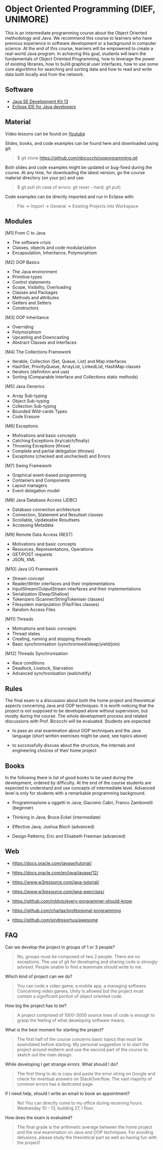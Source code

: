 
# Object Oriented Programming (DIEF, UNIMORE)
This is an intermediate programming course about the Object Oriented methodology and Java. We recommend this course to learners who have previous experience in software development or a background in computer science.  At the end of this course, learners will be empowered to create a real-world Java program. In achieving this goal, students will learn the fundamentals of Object Oriented Programming, how to leverage the power of existing libraries, how to build graphical user interfaces, how to use some core algorithms for searching and sorting data and how to read and write data both locally and from the network.

## Software

* [Java SE Development Kit 13](https://www.oracle.com/java/technologies/javase-jdk13-downloads.html)
* [Eclipse IDE for Java developers](https://www.eclipse.org/downloads/)

## Material

Video lessons can be found on [Youtube](https://www.youtube.com/watch?v=JxspJSfVvSA&list=PLhlcRDRHVUzTruZmXalUSJAK26pouP8ST)

Slides, books, and code examples can be found here and downloaded using git:

> $ git clone https://github.com/nbicocchi/ooprogramming.git

Both slides and code examples might be updated or bug-fixed during the course. At any time, for downloading the latest version, go the course material directory (on your pc) and use:

> $ git pull (in case of errors: git reset --hard; git pull)

Code examples can be directly imported and run in Eclipse with:

> File -> Import -> General -> Existing Projects into Workspace

## Modules
[M1] From C to Java

* The software crisis
* Classes, objects and code modularization
* Encapsulation, Inheritance, Polymorphism

[M2] OOP Basics 

* The Java environment
* Primitive types
* Control statements
* Scope, Visibility, Overloading
* Classes and Packages
* Methods and attributes
* Getters and Setters
* Constructors

[M3] OOP Inheritance
 
* Overriding
* Polymorphism
* Upcasting and Downcasting
* Abstract Classes and Interfaces

[M4] The Collections Framework

* Iterable, Collection (Set, Queue, List) and Map interfaces
* HashSet, PriorityQueue, ArrayList, LinkedList, HashMap classes
* Iterators (definition and use)
* Sorting (Comparable Interface and Collections static methods)

[M5] Java Generics 

* Array Sub-typing
* Object Sub-typing
* Collection Sub-typing
* Bounded Wild-cards Types
* Code Erasure

[M6] Exceptions 

* Motivations and basic concepts
* Catching Exceptions (try/catch/finally)
* Throwing Exceptions (throw)
* Complete and partial delegation (throws)
* Exceptions (checked and unchecked) and Errors 

[M7] Swing Framework

* Graphical event-based programming
* Containers and Components
* Layout managers
* Event delegation model

[M8] Java Database Access (JDBC)

* Database connection architecture
* Connection, Statement and Resultset classes
* Scrollable, Updateable Resultsets
* Accessing Metadata

[M9] Remote Data Access (REST) 

* Motivations and basic concepts
* Resources, Representations, Operations
* GET/POST requests
* JSON, XML

[M10] Java I/O Framework

* Stream concept
* Reader/Writer interfaces and their implementations
* InputStream/OutputStream interfaces and their implementations
* Serialization (Deep/Shallow)
* Tokenizers (Scanner/StringTokeniser classes)
* Filesystem manipulation (File/Files classes)
* Random Access Files

[M11] Threads 

* Motivations and basic concepts
* Thread states
* Creating, running and stopping threads
* Basic synchronisation (synchronised/sleep/yield/join)

[M12] Threads Synchronisation

* Race conditions
* Deadlock, Livelock, Starvation
* Advanced synchronisation (wait/notify)

## Rules
The final exam is a discussion about both the home project and theoretical aspects concerning Java and OOP techniques. It is worth noticing that the project is not supposed to be developed alone without supervision, but mostly during the course. The whole development process and related discussions with Prof. Bicocchi will be evaluated. Students are expected:

* to pass an oral examination about OOP techniques and the Java language (short written exercises might be used, see topics above) 

* to successfully discuss about the structure, the internals and engineering choices of their home project

## Books
In the following there is list of good books to be used during the development, ordered by difficulty. At the end of the course students are expected to understand and use concepts of intermediate level. Advanced level is only for students with a remarkable programming background.

* Programmazione a oggetti in Java; Giacomo Cabri, Franco Zambonelli (beginner)

* Thinking in Java; Bruce Eckel (intermediate)

* Effective Java; Joshua Bloch (advanced)

* Design Patterns; Eric and Elisabeth Freeman (advanced)

## Web
* https://docs.oracle.com/javase/tutorial/

* https://docs.oracle.com/en/java/javase/12/

* https://www.w3resource.com/java-tutorial/

* https://www.w3resource.com/java-exercises/

* https://github.com/mtdvio/every-programmer-should-know

* https://github.com/charlax/professional-programming

* https://github.com/sindresorhus/awesome

## FAQ
Can we develop the project in groups of 1 or 3 people?
> No, groups must be composed of two 2 people. There are no exceptions. The use of git for developing and sharing code is strongly advised. People unable to find a teammate should write to me.

Which kind of project can we do?
> You can code a video game, a mobile app, a managing software. Concerning video games, Unity is allowed but the project must contain a significant portion of object oriented code. 

How big the project has to be?
> A project comprised of 1000-3000 source lines of code is enough to grasp the feeling of what developing software means.

What is the best moment for starting the project?
> The first half of the course concerns basic topics that must be assimilated before starting. My personal suggestion is to start the project around midterm and use the second part of the course to sketch out the main design.

While developing I get strange errors. What should I do?
> The first thing to do is copy and paste the error string on Google and check for eventual answers on StackOverflow. The vast majority of common errors has a dedicated page.

If I need help, should I write an email to book an appointment?
> No! You can directly come to my office during receiving hours. Wednesday 10 - 13, building 27, I floor.

How does the exam is evaluated?
> The final grade is the arithmetic average between the home project and the oral examination on Java and OOP techniques. For avoiding delusions, please study the theoretical part as well as having fun with the project!












